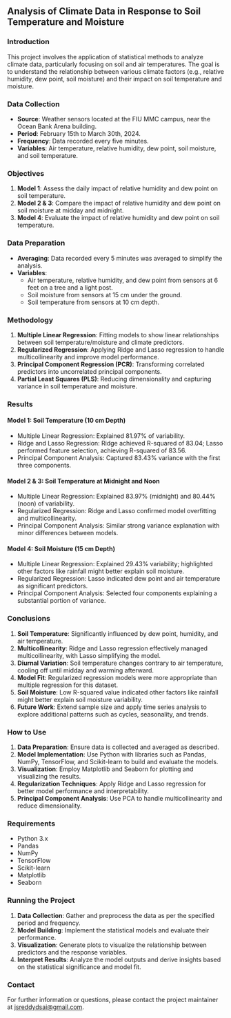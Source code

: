 ## Analysis of Climate Data in Response to Soil Temperature and Moisture

### Introduction

This project involves the application of statistical methods to analyze climate data, particularly focusing on soil and air temperatures. The goal is to understand the relationship between various climate factors (e.g., relative humidity, dew point, soil moisture) and their impact on soil temperature and moisture.

### Data Collection

- **Source**: Weather sensors located at the FIU MMC campus, near the Ocean Bank Arena building.
- **Period**: February 15th to March 30th, 2024.
- **Frequency**: Data recorded every five minutes.
- **Variables**: Air temperature, relative humidity, dew point, soil moisture, and soil temperature.

### Objectives

1. **Model 1**: Assess the daily impact of relative humidity and dew point on soil temperature.
2. **Model 2 & 3**: Compare the impact of relative humidity and dew point on soil moisture at midday and midnight.
3. **Model 4**: Evaluate the impact of relative humidity and dew point on soil temperature.

### Data Preparation

- **Averaging**: Data recorded every 5 minutes was averaged to simplify the analysis.
- **Variables**:
  - Air temperature, relative humidity, and dew point from sensors at 6 feet on a tree and a light post.
  - Soil moisture from sensors at 15 cm under the ground.
  - Soil temperature from sensors at 10 cm depth.

### Methodology

1. **Multiple Linear Regression**: Fitting models to show linear relationships between soil temperature/moisture and climate predictors.
2. **Regularized Regression**: Applying Ridge and Lasso regression to handle multicollinearity and improve model performance.
3. **Principal Component Regression (PCR)**: Transforming correlated predictors into uncorrelated principal components.
4. **Partial Least Squares (PLS)**: Reducing dimensionality and capturing variance in soil temperature and moisture.

### Results

#### Model 1: Soil Temperature (10 cm Depth)
- Multiple Linear Regression: Explained 81.97% of variability.
- Ridge and Lasso Regression: Ridge achieved R-squared of 83.04; Lasso performed feature selection, achieving R-squared of 83.56.
- Principal Component Analysis: Captured 83.43% variance with the first three components.

#### Model 2 & 3: Soil Temperature at Midnight and Noon
- Multiple Linear Regression: Explained 83.97% (midnight) and 80.44% (noon) of variability.
- Regularized Regression: Ridge and Lasso confirmed model overfitting and multicollinearity.
- Principal Component Analysis: Similar strong variance explanation with minor differences between models.

#### Model 4: Soil Moisture (15 cm Depth)
- Multiple Linear Regression: Explained 29.43% variability; highlighted other factors like rainfall might better explain soil moisture.
- Regularized Regression: Lasso indicated dew point and air temperature as significant predictors.
- Principal Component Analysis: Selected four components explaining a substantial portion of variance.

### Conclusions

1. **Soil Temperature**: Significantly influenced by dew point, humidity, and air temperature.
2. **Multicollinearity**: Ridge and Lasso regression effectively managed multicollinearity, with Lasso simplifying the model.
3. **Diurnal Variation**: Soil temperature changes contrary to air temperature, cooling off until midday and warming afterward.
4. **Model Fit**: Regularized regression models were more appropriate than multiple regression for this dataset.
5. **Soil Moisture**: Low R-squared value indicated other factors like rainfall might better explain soil moisture variability.
6. **Future Work**: Extend sample size and apply time series analysis to explore additional patterns such as cycles, seasonality, and trends.

### How to Use

1. **Data Preparation**: Ensure data is collected and averaged as described.
2. **Model Implementation**: Use Python with libraries such as Pandas, NumPy, TensorFlow, and Scikit-learn to build and evaluate the models.
3. **Visualization**: Employ Matplotlib and Seaborn for plotting and visualizing the results.
4. **Regularization Techniques**: Apply Ridge and Lasso regression for better model performance and interpretability.
5. **Principal Component Analysis**: Use PCA to handle multicollinearity and reduce dimensionality.

### Requirements

- Python 3.x
- Pandas
- NumPy
- TensorFlow
- Scikit-learn
- Matplotlib
- Seaborn

### Running the Project

1. **Data Collection**: Gather and preprocess the data as per the specified period and frequency.
2. **Model Building**: Implement the statistical models and evaluate their performance.
3. **Visualization**: Generate plots to visualize the relationship between predictors and the response variables.
4. **Interpret Results**: Analyze the model outputs and derive insights based on the statistical significance and model fit.

### Contact

For further information or questions, please contact the project maintainer at [jsreddydsai@gmail.com](mailto:jsreddydsai@gmail.com).
